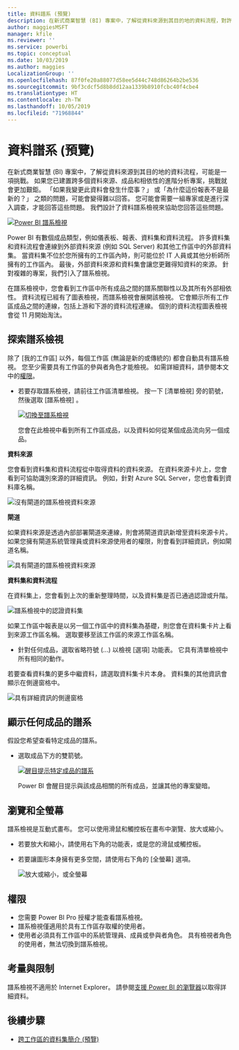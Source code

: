 ```yaml
---
title: 資料譜系 (預覽)
description: 在新式商業智慧 (BI) 專案中，了解從資料來源到其目的地的資料流程，對許多客戶來說是重要挑戰。
author: maggiesMSFT
manager: kfile
ms.reviewer: ''
ms.service: powerbi
ms.topic: conceptual
ms.date: 10/03/2019
ms.author: maggies
LocalizationGroup: ''
ms.openlocfilehash: 87f0fe20a88077d58ee5d44c748d86264b2be536
ms.sourcegitcommit: 9bf3cdcf5d8b8dd12aa1339b8910fcbc40f4cbe4
ms.translationtype: HT
ms.contentlocale: zh-TW
ms.lasthandoff: 10/05/2019
ms.locfileid: "71968844"
---
```

# <a name="data-lineage-preview"></a>資料譜系 (預覽)
在新式商業智慧 (BI) 專案中，了解從資料來源到其目的地的資料流程，可能是一項挑戰。 如果您已建置跨多個資料來源、成品和相依性的進階分析專案，挑戰就會更加艱鉅。  「如果我變更此資料會發生什麼事？」 或「為什麼這份報表不是最新的？」 之類的問題，可能會變得難以回答。 您可能會需要一組專家或是進行深入調查，才能回答這些問題。 我們設計了資料譜系檢視來協助您回答這些問題。

[ ![Power BI 譜系檢視](media/service-data-lineage/power-bi-lineage-view-cropped.png) ](media/service-data-lineage/power-bi-lineage-view-full-size.png#lightbox)
 
Power BI 有數個成品類型，例如儀表板、報表、資料集和資料流程。 許多資料集和資料流程會連線到外部資料來源 (例如 SQL Server) 和其他工作區中的外部資料集。 當資料集不位於您所擁有的工作區內時，則可能位於 IT 人員或其他分析師所擁有的工作區內。 最後，外部資料來源和資料集會讓您更難得知資料的來源。 針對複雜的專案，我們引入了譜系檢視。 

在譜系檢視中，您會看到工作區中所有成品之間的譜系關聯性以及其所有外部相依性。 資料流程已經有了圖表檢視，而譜系檢視會展開該檢視。 它會顯示所有工作區成品之間的連線，包括上游和下游的資料流程連線。 個別的資料流程圖表檢視會從 11 月開始淘汰。

## <a name="explore-lineage-view"></a>探索譜系檢視

除了 [我的工作區] 以外，每個工作區 (無論是新的或傳統的) 都會自動具有譜系檢視。 您至少需要具有工作區的參與者角色才能檢視。 如需詳細資料，請參閱本文中的[權限](#permissions)。 

- 若要存取譜系檢視，請前往工作區清單檢視。 按一下 [清單檢視]  旁的箭號，然後選取 [譜系檢視]  。

    [ ![切換至譜系檢視](media/service-data-lineage/power-bi-lineage-list-view-cropped.png) ](media/service-data-lineage/power-bi-lineage-list-view.png#lightbox)

    您會在此檢視中看到所有工作區成品，以及資料如何從某個成品流向另一個成品。

**資料來源**

您會看到資料集和資料流程從中取得資料的資料來源。 在資料來源卡片上，您會看到可協助識別來源的詳細資訊。 例如，針對 Azure SQL Server，您也會看到資料庫名稱。

![沒有閘道的譜系檢視資料來源](media/service-data-lineage/power-bi-lineage-data-source-no-gateway.png)
 
**閘道**

如果資料來源是透過內部部署閘道來連線，則會將閘道資訊新增至資料來源卡片。 如果您擁有閘道系統管理員或資料來源使用者的權限，則會看到詳細資訊，例如閘道名稱。

![具有閘道的譜系檢視資料來源](media/service-data-lineage/power-bi-lineage-data-source-with-gateway.png)

**資料集和資料流程**
 
在資料集上，您會看到上次的重新整理時間，以及資料集是否已通過認證或升階。

![譜系檢視中的認證資料集](media/service-data-lineage/power-bi-lineage-external-certified-dataset.png)
 
如果工作區中報表是以另一個工作區中的資料集為基礎，則您會在資料集卡片上看到來源工作區名稱。 選取要移至該工作區的來源工作區名稱。
 
- 針對任何成品，選取省略符號 (...) 以檢視 [選項] 功能表。 它具有清單檢視中所有相同的動作。
  
若要查看資料集的更多中繼資料，請選取資料集卡片本身。 資料集的其他資訊會顯示在側邊窗格中。

![具有詳細資訊的側邊窗格](media/service-data-lineage/power-bi-lineage-side-pane.png)
 
## <a name="show-lineage-for-any-artifact"></a>顯示任何成品的譜系 

假設您希望查看特定成品的譜系。

- 選取成品下方的雙箭號。

    [ ![醒目提示特定成品的譜系](media/service-data-lineage/power-bi-lineage-highlight-cropped.png) ](media/service-data-lineage/power-bi-lineage-highlight-full-size.png#lightbox)

    Power BI 會醒目提示與該成品相關的所有成品，並讓其他的專案變暗。 

## <a name="navigation-and-full-screen"></a>瀏覽和全螢幕 

譜系檢視是互動式畫布。 您可以使用滑鼠和觸控板在畫布中瀏覽、放大或縮小。  

- 若要放大和縮小，請使用右下角的功能表，或是您的滑鼠或觸控板。 

- 若要讓圖形本身擁有更多空間，請使用右下角的 [全螢幕] 選項。 

    ![放大或縮小，或全螢幕](media/service-data-lineage/power-bi-lineage-zoom-full-screen.png)

## <a name="permissions"></a>權限

- 您需要 Power BI Pro 授權才能查看譜系檢視。
- 譜系檢視僅適用於具有工作區存取權的使用者。
- 使用者必須具有工作區中的系統管理員、成員或參與者角色。 具有檢視者角色的使用者，無法切換到譜系檢視。

## <a name="considerations-and-limitations"></a>考量與限制

譜系檢視不適用於 Internet Explorer。 請參閱[支援 Power BI 的瀏覽器](power-bi-browsers.md)以取得詳細資料。

## <a name="next-steps"></a>後續步驟

- [跨工作區的資料集簡介 (預覽)](service-datasets-across-workspaces.md)
